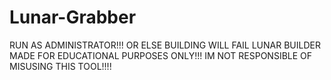 # Lunar-Grabber

RUN AS ADMINISTRATOR!!! OR ELSE BUILDING WILL FAIL
LUNAR BUILDER MADE FOR EDUCATIONAL PURPOSES ONLY!!! IM NOT RESPONSIBLE OF MISUSING THIS TOOL!!!!
